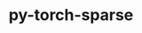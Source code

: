 ---
title: "py-torch-sparse"
layout: cache
categories: [package, develop]
meta: {"versions": ["0.6.18"], "compilers": ["apple-clang@=15.0.0", "gcc@=11.4.0", "gcc@=13.2.0"], "oss": ["ubuntu22.04", "ubuntu24.04", "ventura"], "platforms": ["darwin", "linux"], "targets": ["aarch64", "x86_64_v3"], "stacks": ["ml-darwin-aarch64-mps", "ml-linux-x86_64-cpu", "ml-linux-x86_64-cuda", "root"], "num_specs": 38, "num_specs_by_stack": {"root": 38, "ml-darwin-aarch64-mps": 12, "ml-linux-x86_64-cuda": 13, "ml-linux-x86_64-cpu": 13}}
spec_details: [{"hash": "n2g45huc3m3ts6acpwovgyiqgn5luwrk", "compiler": "apple-clang@=15.0.0", "versions": ["0.6.18"], "os": "ventura", "platform": "darwin", "target": "aarch64", "variants": ["build_system=python_pip"], "stacks": ["root", "ml-darwin-aarch64-mps"], "size": "-", "tarball": "https://binaries.spack.io/develop/build_cache/darwin-ventura-aarch64/apple-clang-15.0.0/py-torch-sparse-0.6.18/darwin-ventura-aarch64-apple-clang-15.0.0-py-torch-sparse-0.6.18-n2g45huc3m3ts6acpwovgyiqgn5luwrk.spack"}, {"hash": "hff2kvcletjt2pklhyaocmvvyllmusko", "compiler": "apple-clang@=15.0.0", "versions": ["0.6.18"], "os": "ventura", "platform": "darwin", "target": "aarch64", "variants": ["build_system=python_pip"], "stacks": ["root", "ml-darwin-aarch64-mps"], "size": "-", "tarball": "https://binaries.spack.io/develop/build_cache/darwin-ventura-aarch64/apple-clang-15.0.0/py-torch-sparse-0.6.18/darwin-ventura-aarch64-apple-clang-15.0.0-py-torch-sparse-0.6.18-hff2kvcletjt2pklhyaocmvvyllmusko.spack"}, {"hash": "7johuehcvrpqtyaljuc4mcqvuwpyfkgu", "compiler": "apple-clang@=15.0.0", "versions": ["0.6.18"], "os": "ventura", "platform": "darwin", "target": "aarch64", "variants": ["build_system=python_pip"], "stacks": ["root", "ml-darwin-aarch64-mps"], "size": "-", "tarball": "https://binaries.spack.io/develop/build_cache/darwin-ventura-aarch64/apple-clang-15.0.0/py-torch-sparse-0.6.18/darwin-ventura-aarch64-apple-clang-15.0.0-py-torch-sparse-0.6.18-7johuehcvrpqtyaljuc4mcqvuwpyfkgu.spack"}, {"hash": "i32yeitrtnygqrnswg54t4mwyvsf7nqu", "compiler": "apple-clang@=15.0.0", "versions": ["0.6.18"], "os": "ventura", "platform": "darwin", "target": "aarch64", "variants": ["build_system=python_pip"], "stacks": ["root", "ml-darwin-aarch64-mps"], "size": "-", "tarball": "https://binaries.spack.io/develop/build_cache/darwin-ventura-aarch64/apple-clang-15.0.0/py-torch-sparse-0.6.18/darwin-ventura-aarch64-apple-clang-15.0.0-py-torch-sparse-0.6.18-i32yeitrtnygqrnswg54t4mwyvsf7nqu.spack"}, {"hash": "hw3chji2ufb4zom6i3b44ywvsvavpbns", "compiler": "apple-clang@=15.0.0", "versions": ["0.6.18"], "os": "ventura", "platform": "darwin", "target": "aarch64", "variants": ["build_system=python_pip"], "stacks": ["root", "ml-darwin-aarch64-mps"], "size": "-", "tarball": "https://binaries.spack.io/develop/build_cache/darwin-ventura-aarch64/apple-clang-15.0.0/py-torch-sparse-0.6.18/darwin-ventura-aarch64-apple-clang-15.0.0-py-torch-sparse-0.6.18-hw3chji2ufb4zom6i3b44ywvsvavpbns.spack"}, {"hash": "7ktd6m7hs5u25e4aexgcftrxlvv6guux", "compiler": "apple-clang@=15.0.0", "versions": ["0.6.18"], "os": "ventura", "platform": "darwin", "target": "aarch64", "variants": ["build_system=python_pip"], "stacks": ["root", "ml-darwin-aarch64-mps"], "size": "-", "tarball": "https://binaries.spack.io/develop/build_cache/darwin-ventura-aarch64/apple-clang-15.0.0/py-torch-sparse-0.6.18/darwin-ventura-aarch64-apple-clang-15.0.0-py-torch-sparse-0.6.18-7ktd6m7hs5u25e4aexgcftrxlvv6guux.spack"}, {"hash": "2jczjxmprlfzmmwfden4hs5g2ev5azkx", "compiler": "apple-clang@=15.0.0", "versions": ["0.6.18"], "os": "ventura", "platform": "darwin", "target": "aarch64", "variants": ["build_system=python_pip"], "stacks": ["root", "ml-darwin-aarch64-mps"], "size": "-", "tarball": "https://binaries.spack.io/develop/build_cache/darwin-ventura-aarch64/apple-clang-15.0.0/py-torch-sparse-0.6.18/darwin-ventura-aarch64-apple-clang-15.0.0-py-torch-sparse-0.6.18-2jczjxmprlfzmmwfden4hs5g2ev5azkx.spack"}, {"hash": "sanssj7m7znkdf6n5s5wyeztb2w44lty", "compiler": "apple-clang@=15.0.0", "versions": ["0.6.18"], "os": "ventura", "platform": "darwin", "target": "aarch64", "variants": ["build_system=python_pip"], "stacks": ["root", "ml-darwin-aarch64-mps"], "size": "-", "tarball": "https://binaries.spack.io/develop/build_cache/darwin-ventura-aarch64/apple-clang-15.0.0/py-torch-sparse-0.6.18/darwin-ventura-aarch64-apple-clang-15.0.0-py-torch-sparse-0.6.18-sanssj7m7znkdf6n5s5wyeztb2w44lty.spack"}, {"hash": "gj25j53k2yyqfxtdddouplchbhygamsl", "compiler": "apple-clang@=15.0.0", "versions": ["0.6.18"], "os": "ventura", "platform": "darwin", "target": "aarch64", "variants": ["build_system=python_pip"], "stacks": ["root", "ml-darwin-aarch64-mps"], "size": "-", "tarball": "https://binaries.spack.io/develop/build_cache/darwin-ventura-aarch64/apple-clang-15.0.0/py-torch-sparse-0.6.18/darwin-ventura-aarch64-apple-clang-15.0.0-py-torch-sparse-0.6.18-gj25j53k2yyqfxtdddouplchbhygamsl.spack"}, {"hash": "ltbxvkwiwtibgj4zbzjcnv6hidggquk7", "compiler": "apple-clang@=15.0.0", "versions": ["0.6.18"], "os": "ventura", "platform": "darwin", "target": "aarch64", "variants": ["build_system=python_pip"], "stacks": ["root", "ml-darwin-aarch64-mps"], "size": "-", "tarball": "https://binaries.spack.io/develop/build_cache/darwin-ventura-aarch64/apple-clang-15.0.0/py-torch-sparse-0.6.18/darwin-ventura-aarch64-apple-clang-15.0.0-py-torch-sparse-0.6.18-ltbxvkwiwtibgj4zbzjcnv6hidggquk7.spack"}, {"hash": "vo2o6yrujfwovs6gi4z7xolbg6gkj4oc", "compiler": "apple-clang@=15.0.0", "versions": ["0.6.18"], "os": "ventura", "platform": "darwin", "target": "aarch64", "variants": ["build_system=python_pip"], "stacks": ["root", "ml-darwin-aarch64-mps"], "size": "-", "tarball": "https://binaries.spack.io/develop/build_cache/darwin-ventura-aarch64/apple-clang-15.0.0/py-torch-sparse-0.6.18/darwin-ventura-aarch64-apple-clang-15.0.0-py-torch-sparse-0.6.18-vo2o6yrujfwovs6gi4z7xolbg6gkj4oc.spack"}, {"hash": "yibdkan3vxkv2vpyoc2ucokbgxfnaesc", "compiler": "apple-clang@=15.0.0", "versions": ["0.6.18"], "os": "ventura", "platform": "darwin", "target": "aarch64", "variants": ["build_system=python_pip"], "stacks": ["root", "ml-darwin-aarch64-mps"], "size": "-", "tarball": "https://binaries.spack.io/develop/build_cache/darwin-ventura-aarch64/apple-clang-15.0.0/py-torch-sparse-0.6.18/darwin-ventura-aarch64-apple-clang-15.0.0-py-torch-sparse-0.6.18-yibdkan3vxkv2vpyoc2ucokbgxfnaesc.spack"}, {"hash": "ap4d3ugfsvi5qla2n7a6x2tgsyi3mqcp", "compiler": "gcc@=11.4.0", "versions": ["0.6.18"], "os": "ubuntu22.04", "platform": "linux", "target": "x86_64_v3", "variants": ["build_system=python_pip"], "stacks": ["root", "ml-linux-x86_64-cuda"], "size": "-", "tarball": "https://binaries.spack.io/develop/build_cache/linux-ubuntu22.04-x86_64_v3/gcc-11.4.0/py-torch-sparse-0.6.18/linux-ubuntu22.04-x86_64_v3-gcc-11.4.0-py-torch-sparse-0.6.18-ap4d3ugfsvi5qla2n7a6x2tgsyi3mqcp.spack"}, {"hash": "hkmwqzmigppmqx5yalomgd56liz5rmyg", "compiler": "gcc@=11.4.0", "versions": ["0.6.18"], "os": "ubuntu22.04", "platform": "linux", "target": "x86_64_v3", "variants": ["build_system=python_pip"], "stacks": ["root", "ml-linux-x86_64-cuda"], "size": "-", "tarball": "https://binaries.spack.io/develop/build_cache/linux-ubuntu22.04-x86_64_v3/gcc-11.4.0/py-torch-sparse-0.6.18/linux-ubuntu22.04-x86_64_v3-gcc-11.4.0-py-torch-sparse-0.6.18-hkmwqzmigppmqx5yalomgd56liz5rmyg.spack"}, {"hash": "vv2a2bqesqxt23nga27b3gzywipjs6m4", "compiler": "gcc@=11.4.0", "versions": ["0.6.18"], "os": "ubuntu22.04", "platform": "linux", "target": "x86_64_v3", "variants": ["build_system=python_pip"], "stacks": ["ml-linux-x86_64-cpu", "root"], "size": "-", "tarball": "https://binaries.spack.io/develop/build_cache/linux-ubuntu22.04-x86_64_v3/gcc-11.4.0/py-torch-sparse-0.6.18/linux-ubuntu22.04-x86_64_v3-gcc-11.4.0-py-torch-sparse-0.6.18-vv2a2bqesqxt23nga27b3gzywipjs6m4.spack"}, {"hash": "ebwlbhb6hrlpaitecosautfuiyxcbdrv", "compiler": "gcc@=11.4.0", "versions": ["0.6.18"], "os": "ubuntu22.04", "platform": "linux", "target": "x86_64_v3", "variants": ["build_system=python_pip"], "stacks": ["root", "ml-linux-x86_64-cuda"], "size": "-", "tarball": "https://binaries.spack.io/develop/build_cache/linux-ubuntu22.04-x86_64_v3/gcc-11.4.0/py-torch-sparse-0.6.18/linux-ubuntu22.04-x86_64_v3-gcc-11.4.0-py-torch-sparse-0.6.18-ebwlbhb6hrlpaitecosautfuiyxcbdrv.spack"}, {"hash": "4avfmztfqmkpupikdaqllrwgavfdlxjl", "compiler": "gcc@=11.4.0", "versions": ["0.6.18"], "os": "ubuntu22.04", "platform": "linux", "target": "x86_64_v3", "variants": ["build_system=python_pip"], "stacks": ["ml-linux-x86_64-cpu", "root"], "size": "-", "tarball": "https://binaries.spack.io/develop/build_cache/linux-ubuntu22.04-x86_64_v3/gcc-11.4.0/py-torch-sparse-0.6.18/linux-ubuntu22.04-x86_64_v3-gcc-11.4.0-py-torch-sparse-0.6.18-4avfmztfqmkpupikdaqllrwgavfdlxjl.spack"}, {"hash": "mfon76bub2xzl4bvslpuykcyip6zuvwz", "compiler": "gcc@=11.4.0", "versions": ["0.6.18"], "os": "ubuntu22.04", "platform": "linux", "target": "x86_64_v3", "variants": ["build_system=python_pip"], "stacks": ["ml-linux-x86_64-cpu", "root"], "size": "-", "tarball": "https://binaries.spack.io/develop/build_cache/linux-ubuntu22.04-x86_64_v3/gcc-11.4.0/py-torch-sparse-0.6.18/linux-ubuntu22.04-x86_64_v3-gcc-11.4.0-py-torch-sparse-0.6.18-mfon76bub2xzl4bvslpuykcyip6zuvwz.spack"}, {"hash": "ryzyo6wxfcvxbc7bjq3gcuyo5nb5xjdp", "compiler": "gcc@=11.4.0", "versions": ["0.6.18"], "os": "ubuntu22.04", "platform": "linux", "target": "x86_64_v3", "variants": ["build_system=python_pip"], "stacks": ["root", "ml-linux-x86_64-cuda"], "size": "-", "tarball": "https://binaries.spack.io/develop/build_cache/linux-ubuntu22.04-x86_64_v3/gcc-11.4.0/py-torch-sparse-0.6.18/linux-ubuntu22.04-x86_64_v3-gcc-11.4.0-py-torch-sparse-0.6.18-ryzyo6wxfcvxbc7bjq3gcuyo5nb5xjdp.spack"}, {"hash": "wohqdnikf3q5woeet774zieq3c4qt6td", "compiler": "gcc@=11.4.0", "versions": ["0.6.18"], "os": "ubuntu22.04", "platform": "linux", "target": "x86_64_v3", "variants": ["build_system=python_pip"], "stacks": ["ml-linux-x86_64-cpu", "root"], "size": "-", "tarball": "https://binaries.spack.io/develop/build_cache/linux-ubuntu22.04-x86_64_v3/gcc-11.4.0/py-torch-sparse-0.6.18/linux-ubuntu22.04-x86_64_v3-gcc-11.4.0-py-torch-sparse-0.6.18-wohqdnikf3q5woeet774zieq3c4qt6td.spack"}, {"hash": "zcbwoqj3yd7pfjs5axlxiphnqtun7meb", "compiler": "gcc@=11.4.0", "versions": ["0.6.18"], "os": "ubuntu22.04", "platform": "linux", "target": "x86_64_v3", "variants": ["build_system=python_pip"], "stacks": ["ml-linux-x86_64-cpu", "root"], "size": "-", "tarball": "https://binaries.spack.io/develop/build_cache/linux-ubuntu22.04-x86_64_v3/gcc-11.4.0/py-torch-sparse-0.6.18/linux-ubuntu22.04-x86_64_v3-gcc-11.4.0-py-torch-sparse-0.6.18-zcbwoqj3yd7pfjs5axlxiphnqtun7meb.spack"}, {"hash": "vwkovy2iysfwoxmqugt6u4lkrf24q2jx", "compiler": "gcc@=11.4.0", "versions": ["0.6.18"], "os": "ubuntu22.04", "platform": "linux", "target": "x86_64_v3", "variants": ["build_system=python_pip"], "stacks": ["root", "ml-linux-x86_64-cuda"], "size": "-", "tarball": "https://binaries.spack.io/develop/build_cache/linux-ubuntu22.04-x86_64_v3/gcc-11.4.0/py-torch-sparse-0.6.18/linux-ubuntu22.04-x86_64_v3-gcc-11.4.0-py-torch-sparse-0.6.18-vwkovy2iysfwoxmqugt6u4lkrf24q2jx.spack"}, {"hash": "i6pfl6247n4bdgh7m4cnhm4ph2j5xjea", "compiler": "gcc@=11.4.0", "versions": ["0.6.18"], "os": "ubuntu22.04", "platform": "linux", "target": "x86_64_v3", "variants": ["build_system=python_pip"], "stacks": ["ml-linux-x86_64-cpu", "root"], "size": "-", "tarball": "https://binaries.spack.io/develop/build_cache/linux-ubuntu22.04-x86_64_v3/gcc-11.4.0/py-torch-sparse-0.6.18/linux-ubuntu22.04-x86_64_v3-gcc-11.4.0-py-torch-sparse-0.6.18-i6pfl6247n4bdgh7m4cnhm4ph2j5xjea.spack"}, {"hash": "xywplqlhyhry2355rej4brj4ko3pc6vw", "compiler": "gcc@=11.4.0", "versions": ["0.6.18"], "os": "ubuntu22.04", "platform": "linux", "target": "x86_64_v3", "variants": ["build_system=python_pip"], "stacks": ["root", "ml-linux-x86_64-cuda"], "size": "-", "tarball": "https://binaries.spack.io/develop/build_cache/linux-ubuntu22.04-x86_64_v3/gcc-11.4.0/py-torch-sparse-0.6.18/linux-ubuntu22.04-x86_64_v3-gcc-11.4.0-py-torch-sparse-0.6.18-xywplqlhyhry2355rej4brj4ko3pc6vw.spack"}, {"hash": "zups2v27on4jnhktgil5jjdpdcnlysno", "compiler": "gcc@=13.2.0", "versions": ["0.6.18"], "os": "ubuntu24.04", "platform": "linux", "target": "x86_64_v3", "variants": ["build_system=python_pip"], "stacks": ["ml-linux-x86_64-cpu", "root"], "size": "-", "tarball": "https://binaries.spack.io/develop/build_cache/linux-ubuntu24.04-x86_64_v3/gcc-13.2.0/py-torch-sparse-0.6.18/linux-ubuntu24.04-x86_64_v3-gcc-13.2.0-py-torch-sparse-0.6.18-zups2v27on4jnhktgil5jjdpdcnlysno.spack"}, {"hash": "lv76okfx4maz6za4penvorepucjjxgsl", "compiler": "gcc@=13.2.0", "versions": ["0.6.18"], "os": "ubuntu24.04", "platform": "linux", "target": "x86_64_v3", "variants": ["build_system=python_pip"], "stacks": ["root", "ml-linux-x86_64-cuda"], "size": "-", "tarball": "https://binaries.spack.io/develop/build_cache/linux-ubuntu24.04-x86_64_v3/gcc-13.2.0/py-torch-sparse-0.6.18/linux-ubuntu24.04-x86_64_v3-gcc-13.2.0-py-torch-sparse-0.6.18-lv76okfx4maz6za4penvorepucjjxgsl.spack"}, {"hash": "4mtqfyjyrjsnxjckej57vsl2hmh5a7qd", "compiler": "gcc@=13.2.0", "versions": ["0.6.18"], "os": "ubuntu24.04", "platform": "linux", "target": "x86_64_v3", "variants": ["build_system=python_pip"], "stacks": ["root", "ml-linux-x86_64-cuda"], "size": "-", "tarball": "https://binaries.spack.io/develop/build_cache/linux-ubuntu24.04-x86_64_v3/gcc-13.2.0/py-torch-sparse-0.6.18/linux-ubuntu24.04-x86_64_v3-gcc-13.2.0-py-torch-sparse-0.6.18-4mtqfyjyrjsnxjckej57vsl2hmh5a7qd.spack"}, {"hash": "bhtb2hi7q26ionn2tnftwfanma5cclwr", "compiler": "gcc@=13.2.0", "versions": ["0.6.18"], "os": "ubuntu24.04", "platform": "linux", "target": "x86_64_v3", "variants": ["build_system=python_pip"], "stacks": ["root", "ml-linux-x86_64-cuda"], "size": "-", "tarball": "https://binaries.spack.io/develop/build_cache/linux-ubuntu24.04-x86_64_v3/gcc-13.2.0/py-torch-sparse-0.6.18/linux-ubuntu24.04-x86_64_v3-gcc-13.2.0-py-torch-sparse-0.6.18-bhtb2hi7q26ionn2tnftwfanma5cclwr.spack"}, {"hash": "4mijus2ofz5hw2dt7jk6bktz65dc6qhg", "compiler": "gcc@=13.2.0", "versions": ["0.6.18"], "os": "ubuntu24.04", "platform": "linux", "target": "x86_64_v3", "variants": ["build_system=python_pip"], "stacks": ["ml-linux-x86_64-cpu", "root"], "size": "-", "tarball": "https://binaries.spack.io/develop/build_cache/linux-ubuntu24.04-x86_64_v3/gcc-13.2.0/py-torch-sparse-0.6.18/linux-ubuntu24.04-x86_64_v3-gcc-13.2.0-py-torch-sparse-0.6.18-4mijus2ofz5hw2dt7jk6bktz65dc6qhg.spack"}, {"hash": "2kwu5bn7ds5gkoifyvxn4vy5lt2idxlo", "compiler": "gcc@=13.2.0", "versions": ["0.6.18"], "os": "ubuntu24.04", "platform": "linux", "target": "x86_64_v3", "variants": ["build_system=python_pip"], "stacks": ["ml-linux-x86_64-cpu", "root"], "size": "-", "tarball": "https://binaries.spack.io/develop/build_cache/linux-ubuntu24.04-x86_64_v3/gcc-13.2.0/py-torch-sparse-0.6.18/linux-ubuntu24.04-x86_64_v3-gcc-13.2.0-py-torch-sparse-0.6.18-2kwu5bn7ds5gkoifyvxn4vy5lt2idxlo.spack"}, {"hash": "3sz6ta4d7o7zuxphj6ncosctoap5lruj", "compiler": "gcc@=13.2.0", "versions": ["0.6.18"], "os": "ubuntu24.04", "platform": "linux", "target": "x86_64_v3", "variants": ["build_system=python_pip"], "stacks": ["ml-linux-x86_64-cpu", "root"], "size": "-", "tarball": "https://binaries.spack.io/develop/build_cache/linux-ubuntu24.04-x86_64_v3/gcc-13.2.0/py-torch-sparse-0.6.18/linux-ubuntu24.04-x86_64_v3-gcc-13.2.0-py-torch-sparse-0.6.18-3sz6ta4d7o7zuxphj6ncosctoap5lruj.spack"}, {"hash": "mtt2gmzcdraqpxnxxqnzh57nqxanioti", "compiler": "gcc@=13.2.0", "versions": ["0.6.18"], "os": "ubuntu24.04", "platform": "linux", "target": "x86_64_v3", "variants": ["build_system=python_pip"], "stacks": ["ml-linux-x86_64-cpu", "root"], "size": "-", "tarball": "https://binaries.spack.io/develop/build_cache/linux-ubuntu24.04-x86_64_v3/gcc-13.2.0/py-torch-sparse-0.6.18/linux-ubuntu24.04-x86_64_v3-gcc-13.2.0-py-torch-sparse-0.6.18-mtt2gmzcdraqpxnxxqnzh57nqxanioti.spack"}, {"hash": "3oonnuf56xhdvqtoejr3rsreka3dxhi3", "compiler": "gcc@=13.2.0", "versions": ["0.6.18"], "os": "ubuntu24.04", "platform": "linux", "target": "x86_64_v3", "variants": ["build_system=python_pip"], "stacks": ["ml-linux-x86_64-cpu", "root"], "size": "-", "tarball": "https://binaries.spack.io/develop/build_cache/linux-ubuntu24.04-x86_64_v3/gcc-13.2.0/py-torch-sparse-0.6.18/linux-ubuntu24.04-x86_64_v3-gcc-13.2.0-py-torch-sparse-0.6.18-3oonnuf56xhdvqtoejr3rsreka3dxhi3.spack"}, {"hash": "di5mjkdlrxqew3v7ammshtq6xdg4jtyk", "compiler": "gcc@=13.2.0", "versions": ["0.6.18"], "os": "ubuntu24.04", "platform": "linux", "target": "x86_64_v3", "variants": ["build_system=python_pip"], "stacks": ["root", "ml-linux-x86_64-cuda"], "size": "-", "tarball": "https://binaries.spack.io/develop/build_cache/linux-ubuntu24.04-x86_64_v3/gcc-13.2.0/py-torch-sparse-0.6.18/linux-ubuntu24.04-x86_64_v3-gcc-13.2.0-py-torch-sparse-0.6.18-di5mjkdlrxqew3v7ammshtq6xdg4jtyk.spack"}, {"hash": "p54ofjfkvrgnacp73kaxzrkqzpvpyomi", "compiler": "gcc@=13.2.0", "versions": ["0.6.18"], "os": "ubuntu24.04", "platform": "linux", "target": "x86_64_v3", "variants": ["build_system=python_pip"], "stacks": ["root", "ml-linux-x86_64-cuda"], "size": "-", "tarball": "https://binaries.spack.io/develop/build_cache/linux-ubuntu24.04-x86_64_v3/gcc-13.2.0/py-torch-sparse-0.6.18/linux-ubuntu24.04-x86_64_v3-gcc-13.2.0-py-torch-sparse-0.6.18-p54ofjfkvrgnacp73kaxzrkqzpvpyomi.spack"}, {"hash": "x7zqb3h6zhpv4uq6m3rd2q3mbeg7d7ov", "compiler": "gcc@=13.2.0", "versions": ["0.6.18"], "os": "ubuntu24.04", "platform": "linux", "target": "x86_64_v3", "variants": ["build_system=python_pip"], "stacks": ["root", "ml-linux-x86_64-cuda"], "size": "-", "tarball": "https://binaries.spack.io/develop/build_cache/linux-ubuntu24.04-x86_64_v3/gcc-13.2.0/py-torch-sparse-0.6.18/linux-ubuntu24.04-x86_64_v3-gcc-13.2.0-py-torch-sparse-0.6.18-x7zqb3h6zhpv4uq6m3rd2q3mbeg7d7ov.spack"}, {"hash": "ttl7hibdskbzl7o3u6ka5cjlcwy2q2kz", "compiler": "gcc@=13.2.0", "versions": ["0.6.18"], "os": "ubuntu24.04", "platform": "linux", "target": "x86_64_v3", "variants": ["build_system=python_pip"], "stacks": ["root", "ml-linux-x86_64-cuda"], "size": "-", "tarball": "https://binaries.spack.io/develop/build_cache/linux-ubuntu24.04-x86_64_v3/gcc-13.2.0/py-torch-sparse-0.6.18/linux-ubuntu24.04-x86_64_v3-gcc-13.2.0-py-torch-sparse-0.6.18-ttl7hibdskbzl7o3u6ka5cjlcwy2q2kz.spack"}, {"hash": "qaedbew5haz2s6xir3rhiioqrskym6dy", "compiler": "gcc@=13.2.0", "versions": ["0.6.18"], "os": "ubuntu24.04", "platform": "linux", "target": "x86_64_v3", "variants": ["build_system=python_pip"], "stacks": ["ml-linux-x86_64-cpu", "root"], "size": "-", "tarball": "https://binaries.spack.io/develop/build_cache/linux-ubuntu24.04-x86_64_v3/gcc-13.2.0/py-torch-sparse-0.6.18/linux-ubuntu24.04-x86_64_v3-gcc-13.2.0-py-torch-sparse-0.6.18-qaedbew5haz2s6xir3rhiioqrskym6dy.spack"}]
---